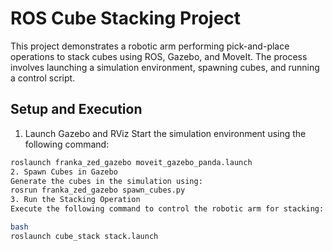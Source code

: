 # ROS Cube Stacking Project

This project demonstrates a robotic arm performing pick-and-place operations to stack cubes using ROS, Gazebo, and MoveIt. The process involves launching a simulation environment, spawning cubes, and running a control script.

## **Setup and Execution**

1. Launch Gazebo and RViz
Start the simulation environment using the following command:
```bash
roslaunch franka_zed_gazebo moveit_gazebo_panda.launch
2. Spawn Cubes in Gazebo
Generate the cubes in the simulation using:
rosrun franka_zed_gazebo spawn_cubes.py
3. Run the Stacking Operation
Execute the following command to control the robotic arm for stacking:

bash
roslaunch cube_stack stack.launch

